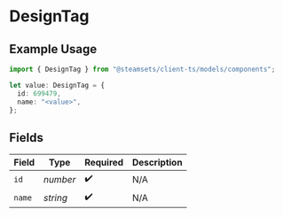 # DesignTag

## Example Usage

```typescript
import { DesignTag } from "@steamsets/client-ts/models/components";

let value: DesignTag = {
  id: 699479,
  name: "<value>",
};
```

## Fields

| Field              | Type               | Required           | Description        |
| ------------------ | ------------------ | ------------------ | ------------------ |
| `id`               | *number*           | :heavy_check_mark: | N/A                |
| `name`             | *string*           | :heavy_check_mark: | N/A                |